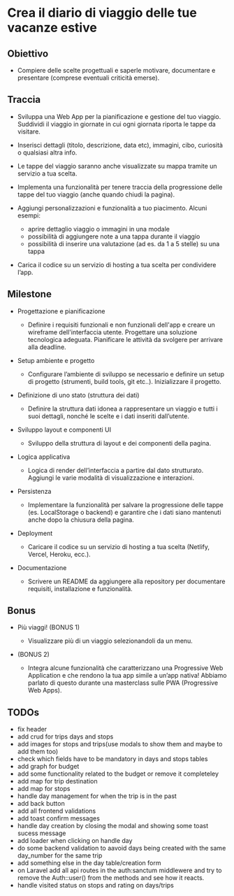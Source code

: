 # Crea il diario di viaggio delle tue vacanze estive

## Obiettivo

- Compiere delle scelte progettuali e saperle motivare, documentare e presentare (comprese eventuali criticità emerse).

## Traccia

- Sviluppa una Web App per la pianificazione e gestione del tuo viaggio. Suddividi il viaggio in giornate in cui ogni giornata riporta le tappe da visitare.
- Inserisci dettagli (titolo, descrizione, data etc), immagini, cibo, curiosità o qualsiasi altra info.
- Le tappe del viaggio saranno anche visualizzate su mappa tramite un servizio a tua scelta.

- Implementa una funzionalità per tenere traccia della progressione delle tappe del tuo viaggio (anche quando chiudi la pagina).
- Aggiungi personalizzazioni e funzionalità a tuo piacimento. Alcuni esempi:
  - aprire dettaglio viaggio o immagini in una modale
  - possibilità di aggiungere note a una tappa durante il viaggio
  - possibilità di inserire una valutazione (ad es. da 1 a 5 stelle) su una tappa
- Carica il codice su un servizio di hosting a tua scelta per condividere l’app.

## Milestone

- Progettazione e pianificazione

  - Definire i requisiti funzionali e non funzionali dell'app e creare un wireframe dell'interfaccia utente. Progettare una soluzione tecnologica adeguata. Pianificare le attività da svolgere per arrivare alla deadline.

- Setup ambiente e progetto

  - Configurare l’ambiente di sviluppo se necessario e definire un setup di progetto (strumenti, build tools, git etc..). Inizializzare il progetto.

- Definizione di uno stato (struttura dei dati)

  - Definire la struttura dati idonea a rappresentare un viaggio e tutti i suoi dettagli, nonché le scelte e i dati inseriti dall’utente.

- Sviluppo layout e componenti UI

  - Sviluppo della struttura di layout e dei componenti della pagina.

- Logica applicativa

  - Logica di render dell’interfaccia a partire dal dato strutturato. Aggiungi le varie modalità di visualizzazione e interazioni.

- Persistenza

  - Implementare la funzionalità per salvare la progressione delle tappe (es. LocalStorage o backend) e garantire che i dati siano mantenuti anche dopo la chiusura della pagina.

- Deployment

  - Caricare il codice su un servizio di hosting a tua scelta (Netlify, Vercel, Heroku, ecc.).

- Documentazione
  - Scrivere un README da aggiungere alla repository per documentare requisiti, installazione e funzionalità.

## Bonus

- Più viaggi! (BONUS 1)

  - Visualizzare più di un viaggio selezionandoli da un menu.

- (BONUS 2)
  - Integra alcune funzionalità che caratterizzano una Progressive Web Application e che rendono la tua app simile a un’app nativa! Abbiamo parlato di questo durante una masterclass sulle PWA (Progressive Web Apps).

## TODOs

- fix header
- add crud for trips days and stops
- add images for stops and trips(use modals to show them and maybe to add them too)
- check which fields have to be mandatory in days and stops tables
- add graph for budget
- add some functionality related to the budget or remove it completeley
- add map for trip destination
- add map for stops
- handle day management for when the trip is in the past
- add back button
- add all frontend validations
- add toast confirm messages
- handle day creation by closing the modal and showing some toast sucess message
- add loader when clicking on handle day
- do some backend validation to aavoid days being created with the same day_number for the same trip
- add something else in the day table/creation form
- on Laravel add all api routes in the auth:sanctum middlewere and try to remove the Auth::user() from the methods and see how it reacts.
- handle visited status on stops and rating on days/trips
